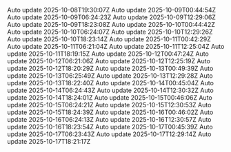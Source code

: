 Auto update 2025-10-08T19:30:07Z
Auto update 2025-10-09T00:44:54Z
Auto update 2025-10-09T06:24:23Z
Auto update 2025-10-09T12:29:06Z
Auto update 2025-10-09T18:23:08Z
Auto update 2025-10-10T00:44:42Z
Auto update 2025-10-10T06:24:07Z
Auto update 2025-10-10T12:29:26Z
Auto update 2025-10-10T18:23:14Z
Auto update 2025-10-11T00:42:29Z
Auto update 2025-10-11T06:21:04Z
Auto update 2025-10-11T12:25:04Z
Auto update 2025-10-11T18:19:15Z
Auto update 2025-10-12T00:47:24Z
Auto update 2025-10-12T06:21:06Z
Auto update 2025-10-12T12:25:19Z
Auto update 2025-10-12T18:20:29Z
Auto update 2025-10-13T00:49:39Z
Auto update 2025-10-13T06:25:49Z
Auto update 2025-10-13T12:29:28Z
Auto update 2025-10-13T18:22:40Z
Auto update 2025-10-14T00:45:04Z
Auto update 2025-10-14T06:24:43Z
Auto update 2025-10-14T12:30:32Z
Auto update 2025-10-14T18:24:01Z
Auto update 2025-10-15T00:46:06Z
Auto update 2025-10-15T06:24:21Z
Auto update 2025-10-15T12:30:53Z
Auto update 2025-10-15T18:24:39Z
Auto update 2025-10-16T00:46:02Z
Auto update 2025-10-16T06:24:13Z
Auto update 2025-10-16T12:30:57Z
Auto update 2025-10-16T18:23:54Z
Auto update 2025-10-17T00:45:39Z
Auto update 2025-10-17T06:23:43Z
Auto update 2025-10-17T12:29:14Z
Auto update 2025-10-17T18:21:17Z
